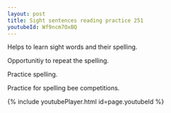 ```yaml
---
layout: post
title: Sight sentences reading practice 251
youtubeId: Wf9ncm7OxBQ
---
```

 
 
Helps to learn sight words and their spelling.

Opportunitiy to repeat the spelling. 

Practice spelling. 
 
Practice for spelling bee competitions. 
 
{% include youtubePlayer.html id=page.youtubeId %}
 
 
